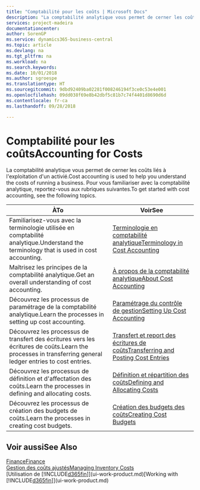 ```yaml
---
title: "Comptabilité pour les coûts | Microsoft Docs"
description: "La comptabilité analytique vous permet de cerner les coûts liés à l'exploitation d'un activié. Pour vous familiariser avec la comptabilité analytique, reportez-vous aux rubriques suivantes."
services: project-madeira
documentationcenter: 
author: SorenGP
ms.service: dynamics365-business-central
ms.topic: article
ms.devlang: na
ms.tgt_pltfrm: na
ms.workload: na
ms.search.keywords: 
ms.date: 10/01/2018
ms.author: sgroespe
ms.translationtype: HT
ms.sourcegitcommit: 9dbd92409ba02281f008246194f3ce0c53e4e001
ms.openlocfilehash: 09dd038f69e8b42dbf5c81b7c74f4401d8690d6d
ms.contentlocale: fr-ca
ms.lasthandoff: 09/28/2018

---
```

# <a name="accounting-for-costs"></a><span data-ttu-id="db388-104">Comptabilité pour les coûts</span><span class="sxs-lookup"><span data-stu-id="db388-104">Accounting for Costs</span></span>
<span data-ttu-id="db388-105">La comptabilité analytique vous permet de cerner les coûts liés à l'exploitation d'un activié.</span><span class="sxs-lookup"><span data-stu-id="db388-105">Cost accounting is used to help you understand the costs of running a business.</span></span> <span data-ttu-id="db388-106">Pour vous familiariser avec la comptabilité analytique, reportez-vous aux rubriques suivantes.</span><span class="sxs-lookup"><span data-stu-id="db388-106">To get started with cost accounting, see the following topics.</span></span>  

|<span data-ttu-id="db388-107">À</span><span class="sxs-lookup"><span data-stu-id="db388-107">To</span></span>|<span data-ttu-id="db388-108">Voir</span><span class="sxs-lookup"><span data-stu-id="db388-108">See</span></span>|  
|--------|---------|  
|<span data-ttu-id="db388-109">Familiarisez-vous avec la terminologie utilisée en comptabilité analytique.</span><span class="sxs-lookup"><span data-stu-id="db388-109">Understand the terminology that is used in cost accounting.</span></span>|[<span data-ttu-id="db388-110">Terminologie en comptabilité analytique</span><span class="sxs-lookup"><span data-stu-id="db388-110">Terminology in Cost Accounting</span></span>](finance-terminology-in-cost-accounting.md)|  
|<span data-ttu-id="db388-111">Maîtrisez les principes de la comptabilité analytique.</span><span class="sxs-lookup"><span data-stu-id="db388-111">Get an overall understanding of cost accounting.</span></span>|[<span data-ttu-id="db388-112">À propos de la comptabilité analytique</span><span class="sxs-lookup"><span data-stu-id="db388-112">About Cost Accounting</span></span>](finance-about-cost-accounting.md)|  
|<span data-ttu-id="db388-113">Découvrez les processus de paramétrage de la comptabilité analytique.</span><span class="sxs-lookup"><span data-stu-id="db388-113">Learn the processes in setting up cost accounting.</span></span>|[<span data-ttu-id="db388-114">Paramétrage du contrôle de gestion</span><span class="sxs-lookup"><span data-stu-id="db388-114">Setting Up Cost Accounting</span></span>](finance-set-up-cost-accounting.md)|  
|<span data-ttu-id="db388-115">Découvrez les processus de transfert des écritures vers les écritures de coûts.</span><span class="sxs-lookup"><span data-stu-id="db388-115">Learn the processes in transferring general ledger entries to cost entries.</span></span>|[<span data-ttu-id="db388-116">Transfert et report des écritures de coûts</span><span class="sxs-lookup"><span data-stu-id="db388-116">Transferring and Posting Cost Entries</span></span>](finance-transfer-and-post-cost-entries.md)|  
|<span data-ttu-id="db388-117">Découvrez les processus de définition et d'affectation des coûts.</span><span class="sxs-lookup"><span data-stu-id="db388-117">Learn the processes in defining and allocating costs.</span></span>|[<span data-ttu-id="db388-118">Définition et répartition des coûts</span><span class="sxs-lookup"><span data-stu-id="db388-118">Defining and Allocating Costs</span></span>](finance-define-and-allocate-costs.md)|  
|<span data-ttu-id="db388-119">Découvrez les processus de création des budgets de coûts.</span><span class="sxs-lookup"><span data-stu-id="db388-119">Learn the processes in creating cost budgets.</span></span>|[<span data-ttu-id="db388-120">Création des budgets des coûts</span><span class="sxs-lookup"><span data-stu-id="db388-120">Creating Cost Budgets</span></span>](finance-create-cost-budgets.md)|  

## <a name="see-also"></a><span data-ttu-id="db388-121">Voir aussi</span><span class="sxs-lookup"><span data-stu-id="db388-121">See Also</span></span>  
[<span data-ttu-id="db388-122">Finance</span><span class="sxs-lookup"><span data-stu-id="db388-122">Finance</span></span>](finance.md)  
[<span data-ttu-id="db388-123">Gestion des coûts ajustés</span><span class="sxs-lookup"><span data-stu-id="db388-123">Managing Inventory Costs</span></span>](finance-manage-inventory-costs.md)  
<span data-ttu-id="db388-124">[Utilisation de [!INCLUDE[d365fin](includes/d365fin_md.md)]](ui-work-product.md)</span><span class="sxs-lookup"><span data-stu-id="db388-124">[Working with [!INCLUDE[d365fin](includes/d365fin_md.md)]](ui-work-product.md)</span></span>

